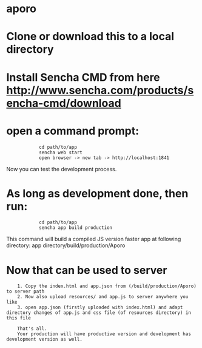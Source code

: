 aporo
=====

# Clone or download this to a local directory

# Install Sencha CMD from here http://www.sencha.com/products/sencha-cmd/download

# open a command prompt:
 				
 				cd path/to/app
 				sencha web start
 				open browser -> new tab -> http://localhost:1841
 Now you can test the development process.
 
 # As long as development done, then run:
 				
 				cd path/to/app
 				sencha app build production
 				
 This command will build a compiled JS version faster app at following directory: app directory/build/production/Aporo
 
 # Now that can be used to server 
 		
 		1. Copy the index.html and app.json from (/build/production/Aporo) to server path
 		2. Now also upload resources/ and app.js to server anywhere you like
 		3. open app.json (firstly uploaded with index.html) and adapt directory changes of app.js and css file (of resources directory) in this file
 		
 		That's all.
 		Your production will have productive version and development has development version as well.
